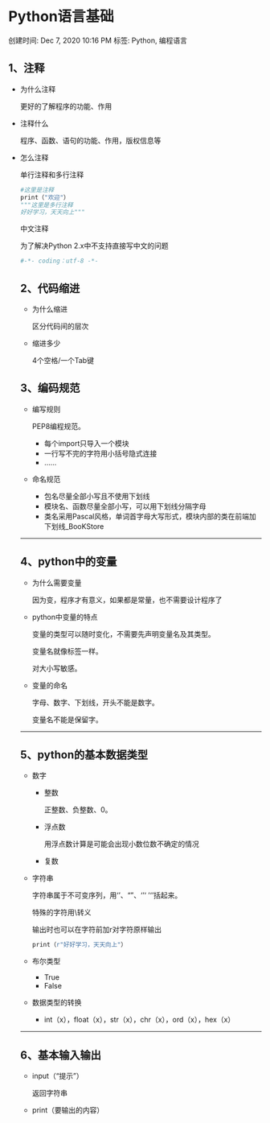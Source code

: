 # Python语言基础

创建时间: Dec 7, 2020 10:16 PM
标签: Python, 编程语言

## 1、注释

- 为什么注释

    更好的了解程序的功能、作用

- 注释什么

    程序、函数、语句的功能、作用，版权信息等

- 怎么注释

    单行注释和多行注释

    ```python
    #这里是注释
    print（"欢迎"）
    """这里是多行注释
    好好学习，天天向上"""
    ```

    中文注释

    为了解决Python 2.x中不支持直接写中文的问题

    ```python
    #-*- coding：utf-8 -*-
    ```

    ## 2、代码缩进

    - 为什么缩进

        区分代码间的层次

    - 缩进多少

        4个空格/一个Tab键

    ## 3、编码规范

    - 编写规则

        PEP8编程规范。

        - 每个import只导入一个模块
        - 一行写不完的字符用小括号隐式连接
        - ……
    - 命名规范
        - 包名尽量全部小写且不使用下划线
        - 模块名、函数尽量全部小写，可以用下划线分隔字母
        - 类名采用Pascal风格，单词首字母大写形式，模块内部的类在前端加下划线_BooKStore

    ---

    ## 4、python中的变量

    - 为什么需要变量

        因为变，程序才有意义，如果都是常量，也不需要设计程序了

    - python中变量的特点

        变量的类型可以随时变化，不需要先声明变量名及其类型。

        变量名就像标签一样。

        对大小写敏感。

    - 变量的命名

        字母、数字、下划线，开头不能是数字。

        变量名不能是保留字。

    ---

    ## 5、python的基本数据类型

    - 数字
        - 整数

            正整数、负整数、0。

        - 浮点数

            用浮点数计算是可能会出现小数位数不确定的情况

        - 复数
    - 字符串

        字符串属于不可变序列，用‘’、“”、‘’‘ ’‘’括起来。

        特殊的字符用\转义

        输出时也可以在字符前加r对字符原样输出

        ```python
        print（r"好好学习，天天向上"）
        ```

    - 布尔类型
        - True
        - False
    - 数据类型的转换
        - int（x），float（x），str（x），chr（x），ord（x），hex（x）

    ---

    ## 6、基本输入输出

    - input（“提示”）

        返回字符串

    - print（要输出的内容）